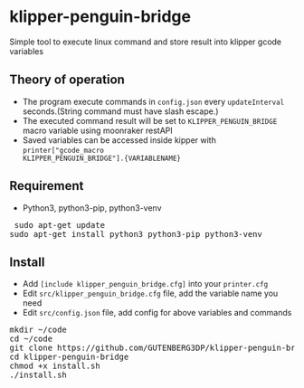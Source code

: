# klipper-penguin-bridge

Simple tool to execute linux command and store result into klipper gcode variables

## Theory of operation

- The program execute commands in <code>config.json</code> every <code>updateInterval</code> seconds.(String command must have slash escape.)
- The executed command result will be set to <code>KLIPPER_PENGUIN_BRIDGE</code> macro variable using moonraker restAPI
- Saved variables can be accessed inside kipper with <code>printer["gcode_macro KLIPPER_PENGUIN_BRIDGE"].{VARIABLENAME}</code>

## Requirement

- Python3, python3-pip, python3-venv

<pre> sudo apt-get update
sudo apt-get install python3 python3-pip python3-venv
</pre>

## Install

- Add <code>[include klipper_penguin_bridge.cfg]</code> into your <code>printer.cfg</code>
- Edit <code>src/klipper_penguin_bridge.cfg</code> file, add the variable name you need
- Edit <code>src/config.json</code> file, add config for above variables and commands

<pre>
mkdir ~/code
cd ~/code
git clone https://github.com/GUTENBERG3DP/klipper-penguin-bridge
cd klipper-penguin-bridge
chmod +x install.sh
./install.sh
</pre>
